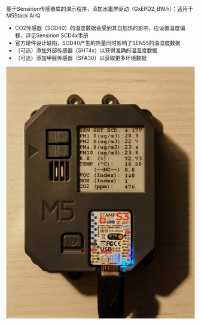 基于Sensirion传感器库的演示程序，添加水墨屏驱动（GxEPD2_BW.h）；适用于M5Stack AirQ

- CO2传感器（SCD40）的温度数据会受到其自加热的影响，应设置温度偏移，详见Sensirion SCD4x手册
- 官方硬件设计缺陷，SCD40产生的热量同时影响了SEN55的温湿度数据
- （可选）添加外部传感器（SHT4x）以获得准确的温湿度数据
- （可选）添加甲醛传感器（SFA30）以获取更多环境数据

![IMG](./IMG_20241109_225031.jpg)
